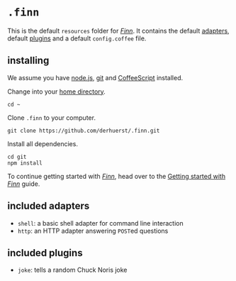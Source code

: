 # `.finn`

This is the default `resources` folder for [*Finn*](https://github.com/derhuerst/finn). It contains the default [adapters](https://github.com/derhuerst/finn/blob/master/docs/adapters.md), default [plugins](https://github.com/derhuerst/finn/blob/master/docs/plugin.md) and a default `config.coffee` file.



## installing

We assume you have [node.js](http://nodejs.org), [git](https://gist.github.com/derhuerst/1b15ff4652a867391f03) and [CoffeeScript](http://coffeescript.org/#installation) installed.

Change into your [home directory](http://en.wikipedia.org/wiki/Home_directory).

```shell
cd ~
```
Clone `.finn` to your computer.

```shell
git clone https://github.com/derhuerst/.finn.git
```

Install all dependencies.

```shell
cd git
npm install
```

To continue getting started with [*Finn*](https://github.com/derhuerst/finn), head over to the [Getting started with *Finn*](https://github.com/derhuerst/finn/blob/master/docs/getting-started.md) guide.



## included adapters

- `shell`: a basic shell adapter for command line interaction
- `http`: an HTTP adapter answering `POST`ed questions



## included plugins

- `joke`: tells a random Chuck Noris joke